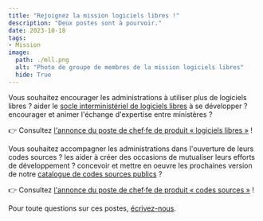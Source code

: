 ```yaml
---
title: "Rejoignez la mission logiciels libres !"
description: "Deux postes sont à pourvoir."
date: 2023-10-18
tags:
- Mission
image:
  path: ./mll.png
  alt: "Photo de groupe de membres de la mission logiciels libres"
  hide: True
---
```


Vous souhaitez encourager les administrations à utiliser plus de logiciels libres ? aider le [socle interministériel de logiciels libres](https://code.gouv.fr/sill) à se développer ? encourager et animer l'échange d'expertise entre ministères ?

👉 Consultez [l'annonce du poste de chef·fe de produit « logiciels libres »](https://choisirleservicepublic.gouv.fr/offre-emploi/2023-1367481/) !

Vous souhaitez accompagner les administrations dans l'ouverture de leurs codes sources ? les aider à créer des occasions de mutualiser leurs efforts de développement ? concevoir et mettre en oeuvre les prochaines version de notre [catalogue de codes sources publics](https://code.gouv.fr/sources/) ?

👉 Consultez [l'annonce du poste de chef·fe de produit « codes sources »](https://choisirleservicepublic.gouv.fr/offre-emploi/2023-1365406/) !

Pour toute questions sur ces postes, [écrivez-nous](/fr/contact/).
